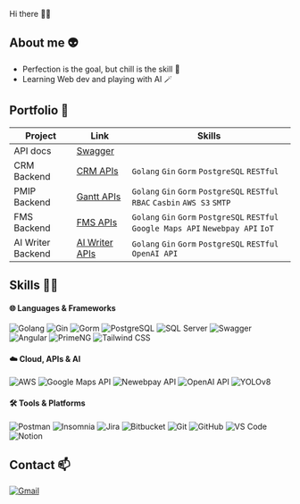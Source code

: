 Hi there 👋🏻

## About me 👽

- Perfection is the goal, but chill is the skill 💫  
- Learning Web dev and playing with AI 🪄

## Portfolio 🚀

| Project | Link | Skills |
|--------|-------------|--------|
| API docs | [Swagger](https://hsxxnil.github.io/swagger-ui/) ||
| CRM Backend | [CRM APIs](https://github.com/Hsxxnil/crm_apis) | `Golang` `Gin` `Gorm` `PostgreSQL` `RESTful`|
| PMIP Backend | [Gantt APIs](https://github.com/Hsxxnil/gantt_apis) | `Golang` `Gin` `Gorm` `PostgreSQL` `RESTful` `RBAC` `Casbin` `AWS S3` `SMTP`|
| FMS Backend | [FMS APIs](https://github.com/Hsxxnil/fms_apis) | `Golang` `Gin` `Gorm` `PostgreSQL` `RESTful` `Google Maps API` `Newebpay API` `IoT`|
| AI Writer Backend | [AI Writer APIs](https://github.com/Hsxxnil/ai_writer_apis) | `Golang` `Gin` `Gorm` `PostgreSQL` `RESTful` `OpenAI API`|

## Skills 💪🏻

#### 🌐 Languages & Frameworks  
![Golang](https://img.shields.io/badge/-Golang-00ADD8?style=for-the-badge&logo=go&logoColor=white)
![Gin](https://img.shields.io/badge/-Gin-00ADD8?style=for-the-badge&logo=gin&logoColor=white)
![Gorm](https://img.shields.io/badge/-Gorm-00ADD8?style=for-the-badge&logo=gorm&logoColor=white)
![PostgreSQL](https://img.shields.io/badge/-PostgreSQL-336791?style=for-the-badge&logo=postgresql&logoColor=white)
![SQL Server](https://img.shields.io/badge/-SQL%20Server-CC2927?style=for-the-badge&logo=microsoftsqlserver&logoColor=white)
![Swagger](https://img.shields.io/badge/-Swagger-85EA2D?style=for-the-badge&logo=swagger&logoColor=black)
![Angular](https://img.shields.io/badge/-Angular-DD0031?style=for-the-badge&logo=angular&logoColor=white)
![PrimeNG](https://img.shields.io/badge/-PrimeNG-212C32?style=for-the-badge&logo=primeng&logoColor=white)
![Tailwind CSS](https://img.shields.io/badge/Tailwind_CSS-00BCFF?style=for-the-badge&logo=tailwind-css&logoColor=white)

#### ☁️ Cloud, APIs & AI
![AWS](https://img.shields.io/badge/-AWS-FF9900?style=for-the-badge&logo=amazon&logoColor=white)
![Google Maps API](https://img.shields.io/badge/-Google%20Maps%20API-4285F4?style=for-the-badge&logo=googlemaps&logoColor=white)
![Newebpay API](https://img.shields.io/badge/-Newebpay%20API-1D2C77?style=for-the-badge&logo=newebpay&logoColor=white)
![OpenAI API](https://img.shields.io/badge/-OpenAI%20API-412991?style=for-the-badge&logo=openai&logoColor=white)
![YOLOv8](https://img.shields.io/badge/-YOLOv8-01B5D6?style=for-the-badge&logo=opencv&logoColor=white)

#### 🛠️ Tools & Platforms
![Postman](https://img.shields.io/badge/-Postman-FF6C37?style=for-the-badge&logo=postman&logoColor=white)
![Insomnia](https://img.shields.io/badge/-Insomnia-4000BF?style=for-the-badge&logo=insomnia&logoColor=white)
![Jira](https://img.shields.io/badge/-Jira-0052CC?style=for-the-badge&logo=jira&logoColor=white)
![Bitbucket](https://img.shields.io/badge/-Bitbucket-0052CC?style=for-the-badge&logo=bitbucket&logoColor=white)
![Git](https://img.shields.io/badge/-Git-F05032?style=for-the-badge&logo=git&logoColor=white)
![GitHub](https://img.shields.io/badge/-GitHub-181717?style=for-the-badge&logo=github&logoColor=white)
![VS Code](https://img.shields.io/badge/-VS%20Code-007ACC?style=for-the-badge&logo=visualstudiocode&logoColor=white)
![Notion](https://img.shields.io/badge/-Notion-000000?style=for-the-badge&logo=notion&logoColor=white)

## Contact 📫

[![Gmail](https://img.shields.io/badge/-gmail-D14836?style=for-the-badge&logo=gmail&logoColor=white)](mailto:lhsuan1225@gmail.com)


